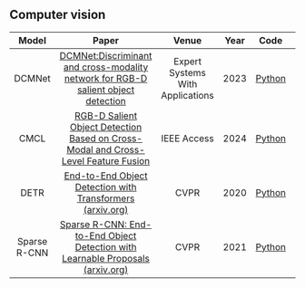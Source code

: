 
## Computer vision

|    Model     |                            Paper                             | Venue | Year |                             Code                             | Time       |
| :----------: | :----------------------------------------------------------: | :---: | :--: | :----------------------------------------------------------: | ---------- |
|    DCMNet    | [ DCMNet:Discriminant and cross-modality network for RGB-D salient object detection](https://www.sciencedirect.com/science/article/pii/S0957417422020656) | Expert Systems With Applications | 2023 |        [Python]( https://github.com/open-mmlab/mmrotate/blob/main/configs/oriented_reppoints/README.md)        | 2024.05.28 |
|    CMCL    | [RGB-D Salient Object Detection Based on Cross-Modal and Cross-Level Feature Fusion](https://ieeexplore.ieee.org/stamp/stamp.jsp?tp=&arnumber=10478464) | IEEE Access  | 2024 |        [Python](https://github.com/WongKinYiu/yolov9)        | 2024.05.28 |
|     DETR     | [ End-to-End Object Detection with Transformers (arxiv.org)](https://arxiv.org/abs/2005.12872) | CVPR  | 2020 |      [Python](https://github.com/facebookresearch/detr)      | 2024.05.1 |
| Sparse R-CNN | [ Sparse R-CNN: End-to-End Object Detection with Learnable Proposals (arxiv.org)](https://arxiv.org/abs/2011.12450) | CVPR  | 2021 |      [Python](https://github.com/PeizeSun/SparseR-CNN)       | 2024.05.1 |
